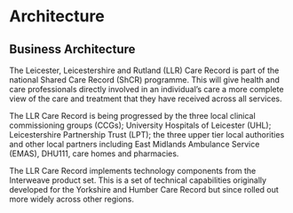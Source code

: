 # Architecture
## Business Architecture
The Leicester, Leicestershire and Rutland (LLR) Care Record is part of the national Shared Care Record (ShCR) programme.  This will give health and care professionals directly involved in an individual’s care a more complete view of the care and treatment that they have received across all services.

 The LLR Care Record is being progressed by the three local clinical commissioning groups (CCGs); University Hospitals of Leicester (UHL); Leicestershire Partnership Trust (LPT); the three upper tier local authorities and other local partners including East Midlands Ambulance Service (EMAS), DHU111, care homes and pharmacies.

The LLR Care Record implements technology components from the Interweave product set.  This is a set of technical capabilities originally developed for the Yorkshire and Humber Care Record but since rolled out more widely across other regions.
